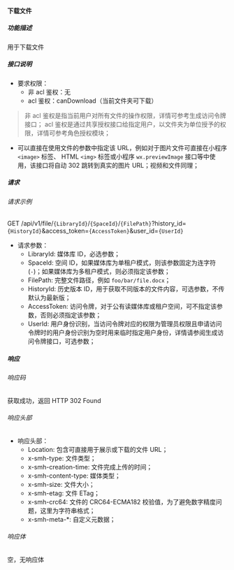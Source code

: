 #### 下载文件

##### 功能描述

用于下载文件

##### 接口说明

- 要求权限：
    - 非 acl 鉴权：无
    - acl 鉴权：canDownload（当前文件夹可下载）

> 非 acl 鉴权是指当前用户对所有文件的操作权限，详情可参考生成访问令牌接口；
> acl 鉴权是通过共享授权接口给指定用户，以文件夹为单位授予的权限，详情可参考角色授权模块；

- 可以直接在使用文件的参数中指定该 URL，例如对于图片文件可直接在小程序 `<image>` 标签、 HTML `<img>` 标签或小程序 `wx.previewImage` 接口等中使用，该接口将自动 302 跳转到真实的图片 URL；视频和文件同理；

##### 请求

###### 请求示例  

GET /api/v1/file/`{LibraryId}`/`{SpaceId}`/`{FilePath}`?history_id=`{HistoryId}`&access_token=`{AccessToken}`&user_id=`{UserId}`

- 请求参数：
    - LibraryId: 媒体库 ID，必选参数；
    - SpaceId: 空间 ID，如果媒体库为单租户模式，则该参数固定为连字符(`-`)；如果媒体库为多租户模式，则必须指定该参数；
    - FilePath: 完整文件路径，例如 `foo/bar/file.docx`；
    - HistoryId: 历史版本 ID，用于获取不同版本的文件内容，可选参数，不传默认为最新版；
    - AccessToken: 访问令牌，对于公有读媒体库或租户空间，可不指定该参数，否则必须指定该参数；
    - UserId: 用户身份识别，当访问令牌对应的权限为管理员权限且申请访问令牌时的用户身份识别为空时用来临时指定用户身份，详情请参阅生成访问令牌接口，可选参数；

##### 响应

###### 响应码

获取成功，返回 HTTP 302 Found

###### 响应头部

- 响应头部：
    - Location: 包含可直接用于展示或下载的文件 URL；
    - x-smh-type: 文件类型；
    - x-smh-creation-time: 文件完成上传的时间；
    - x-smh-content-type: 媒体类型；
    - x-smh-size: 文件大小；
    - x-smh-etag: 文件 ETag；
    - x-smh-crc64: 文件的 CRC64-ECMA182 校验值，为了避免数字精度问题，这里为字符串格式；
    - x-smh-meta-*: 自定义元数据；

###### 响应体

空，无响应体